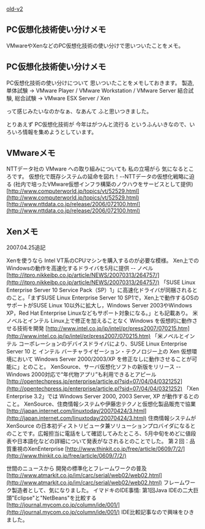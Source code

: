 [old-v2](ig070423-orig.html)

## PC仮想化技術使い分けメモ

VMwareやXenなどのPC仮想化技術の使い分けで思いついたことをメモ。






## PC仮想化技術使い分けメモ


PC仮想化技術の使い分けについて 思いついたことをメモしておきます。
製造, 単体試験 →  VMware Player / VMware Workstation / VMware Server
  結合試験, 総合試験 →  VMware ESX Server / Xen


って感じみたいなのかなぁ、なあんて ふと思いつきました。

とりあえず PC仮想化技術が 今年はがつんと流行る というふんいきなので、いろいろ情報を集めようとしています。

## VMwareメモ


NTTデータ社の VMware への取り組みについても 私の立場がら 気になるところです。
仮想化で既存システムの延命を図れ！--NTTデータの仮想化戦略に迫る (社内で培ったVMware仮想インフラ構築のノウハウをサービスとして提供)
  [http://www.computerworld.jp/topics/vt/52529.html](http://www.computerworld.jp/topics/vt/52529.html)
  [http://www.nttdata.co.jp/release/2006/072100.html](http://www.nttdata.co.jp/release/2006/072100.html)


## Xenメモ


2007.04.25追記

Xenを使うなら Intel VT系のCPUマシンを購入するのが必要な模様。
Xen上でのWindowsの動作を高速化するドライバを5月に提供 -- ノベル 
  [http://itpro.nikkeibp.co.jp/article/NEWS/20070313/264757/](http://itpro.nikkeibp.co.jp/article/NEWS/20070313/264757/)
  「SUSE Linux Enterprise Server 10 Service Pack（SP）1」に高速化ドライバが同梱されるとのこと。「まずSUSE
  Linux Enterprise Server 10 SP1で，Xen上で動作するOSのサポートがSUSE Linux 10以外に拡大し，Windows
  Server 2003やWindows XP，Red Hat Enterprise Linuxなどもサポート対象になる。」とも記載あり。
  米ノベルとインテル Linux上で修正を加えることなく Windows を仮想的に動作させる技術を開発
  [http://www.intel.co.jp/jp/intel/pr/press2007/070215.htm](http://www.intel.co.jp/jp/intel/pr/press2007/070215.htm)
  「米ノベルとインテル コーポレーションのデバイスドライバにより、SUSE Linux Enterprise Server 10 と インテル
  バーチャライゼーション・テクノロジー上の Xen 仮想環境において Windows Server 2000/2003/XP を修正なしに動作させることが可能に」とのこと。
  XenSource、サーバ仮想化ソフトの新版をリリース -- Windows 2000対応で“年代物アプリ”も利用できるとアピール
  [http://opentechpress.jp/enterprise/article.pl?sid=07/04/04/0321252](http://opentechpress.jp/enterprise/article.pl?sid=07/04/04/0321252)
  「Xen Enterprise 3.2」では Windows Server 2000, 2003 Server, XP が動作するとのこと。
  XenSource、住商情報システムや伊藤忠テクノと仮想化製品販売で協業
  [http://japan.internet.com/linuxtoday/20070424/3.html](http://japan.internet.com/linuxtoday/20070424/3.html)
  住商情報システムが XenSource の日本初ディストリビュータ兼ソリューションプロバイダになるとのことです。広報担当に電話をして確認してみたところ、5月中旬をめどに値段表や日本語化などの詳細について発表がなされるとのことでした。
  第２回：品質重視のXenEnterprise
  [http://www.thinkit.co.jp/free/article/0609/7/2/](http://www.thinkit.co.jp/free/article/0609/7/2/)


世間のニュースから
開発の標準化とフレームワークの普及
  [http://www.atmarkit.co.jp/im/carc/serial/web02/web02.html](http://www.atmarkit.co.jp/im/carc/serial/web02/web02.html)
  フレームワーク製造者として、気になりました。
  イマドキのIDE事情: 第1回Java IDEの二大巨頭"Eclipse"と"NetBeans"を比較する
  [http://journal.mycom.co.jp/column/ide/001/](http://journal.mycom.co.jp/column/ide/001/)
  IDE比較記事なので興味をひきました。